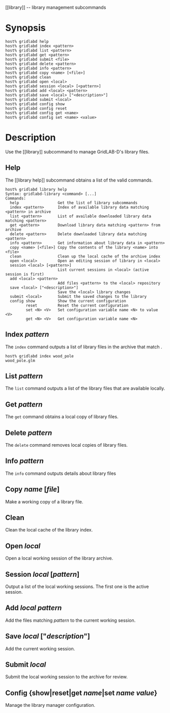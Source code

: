 [[library]] -- library management subcommands

# Synopsis
~~~
host% gridlabd help
host% gridlabd index <pattern>
host% gridlabd list <pattern>
host% gridlabd get <pattern>
host% gridlabd submit <file>
host% gridlabd delete <pattern>
host% gridlabd info <pattern>
host% gridlabd copy <name> [<file>]
host% gridlabd clean
host% gridlabd open <local>
host% gridlabd session <local> [<pattern>]
host% gridlabd add <local> <pattern>
host% gridlabd save <local> ["<description>"]
host% gridlabd submit <local>
host% gridlabd config show
host% gridlabd config reset
host% gridlabd config get <name>
host% gridlabd config set <name> <value>
~~~

# Description

Use the [[library]] subcommand to manage GridLAB-D's library files.

## Help

The [[library help]] subcommand obtains a list of the valid commands.
~~~
host% gridlabd library help
Syntax: gridlabd-library <command> [...]
Commands:
  help                 Get the list of library subcommands
  index <pattern>      Index of available library data matching <pattern> in archive
  list <pattern>       List of available downloaded library data matching <pattern>
  get <pattern>        Download library data matching <pattern> from archive 
  delete <pattern>     Delete downloaded library data matching <pattern>
  info <pattern>       Get information about library data in <pattern>
  copy <name> [<file>] Copy the contents of the library <name> into <file>
  clean                Clean up the local cache of the archive index
  open <local>         Open an editing session of library in <local>
  session <local> [<pattern>]  
                       List current sessions in <local> (active session is first)
  add <local> <pattern>
                       Add files <pattern> to the <local> repository
  save <local> ["<description>"]
                       Save the <local> library changes
  submit <local>       Submit the saved changes to the library
  config show          Show the current configuration
         reset         Reset the current configuration
         set <N> <V>   Set configuration variable name <N> to value <V>
         get <N> <V>   Get configuration variable name <N>
~~~

## Index _pattern_

The `index` command outputs a list of library files in the archive that match <pattern>.  
~~~
host% gridlabd index wood_pole
wood_pole.glm
~~~

## List _pattern_

The `list` command outputs a list of the library files that are available locally.

## Get _pattern_

The `get` command obtains a local copy of library files.

## Delete _pattern_

The `delete` command removes local copies of library files.

## Info _pattern_

The `info` command outputs details about library files

## Copy _name_ [_file_]

Make a working copy of a library file.

## Clean

Clean the local cache of the library index.

## Open _local_

Open a local working session of the library archive.

## Session _local_ [_pattern_]

Output a list of the local working sessions. The first one is the active session.

## Add _local_ _pattern_

Add the files matching _pattern_ to the current working session.

## Save _local_ ["_description_"]

Add the current working session.

## Submit _local_

Submit the local working session to the archive for review.

## Config {show|reset|get _name_|set _name_ _value_}

Manage the library manager configuration.
